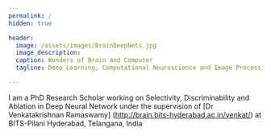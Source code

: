 ```yaml
---
permalink: /
hidden: true

header:
  image: /assets/images/BrainDeepNets.jpg
  image_description: 
  caption: Wonders of Brain and Computer 
  tagline: Deep Learning, Computational Neuroscience and Image Processing.

---
```


I am a PhD Research Scholar working on Selectivity, Discriminability and Ablation in Deep Neural Network under the supervision of [Dr Venkatakrishnan Ramaswamy] (http://brain.bits-hyderabad.ac.in/venkat/) at BITS-Pilani Hyderabad, Telangana, India  


